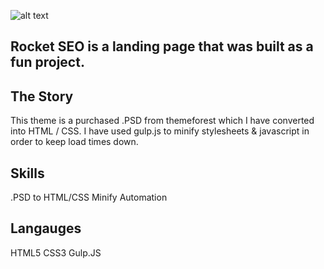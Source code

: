 ![alt text](http://portfolio.bruindev.com/media/rocket-computer.png)

## Rocket SEO is a landing page that was built as a fun project.

## The Story ##
This theme is a purchased .PSD from themeforest which I have converted into HTML / CSS. I have used gulp.js to minify stylesheets & javascript in order to keep load times down.

## Skills ##
.PSD to HTML/CSS
Minify Automation

## Langauges ##
HTML5
CSS3
Gulp.JS
